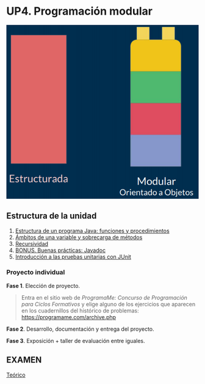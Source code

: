 # UP4. Programación modular
![modular](modular.png)

## Estructura de la unidad
1.  [Estructura de un programa Java: funciones y procedimientos]()
2.  [Ámbitos de una variable y sobrecarga de métodos]()
3.  [Recursividad]()
4.  [BONUS. Buenas prácticas: Javadoc]()
5.  [Introducción a las pruebas unitarias con JUnit]()

### Proyecto individual

**Fase 1**. Elección de proyecto.
> Entra en el sitio web de *ProgramaMe: Concurso de Programación para Ciclos Formativos* y elige alguno de los ejercicios que aparecen en los cuadernillos del histórico de problemas: https://programame.com/archive.php

**Fase 2**. Desarrollo, documentación y entrega del proyecto.

**Fase 3**. Exposición + taller de evaluación entre iguales.

## EXAMEN
[Teórico](8_EXAMEN_TEÓRICO_UD4.pdf)

